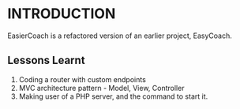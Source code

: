 # INTRODUCTION

EasierCoach is a refactored version of an earlier project, EasyCoach.

## Lessons Learnt

1. Coding a router with custom endpoints
2. MVC architecture pattern - Model, View, Controller
3. Making user of a PHP server, and the command to start it.
